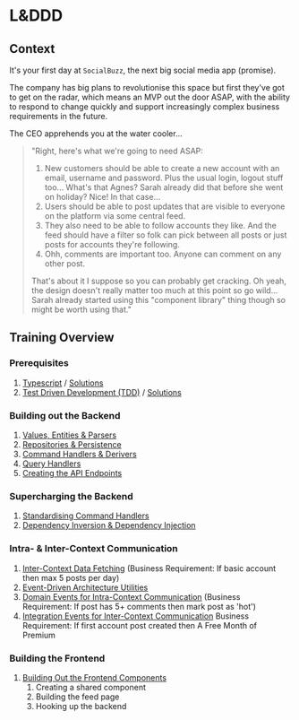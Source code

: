 # L&DDD

## Context

It's your first day at `SocialBuzz`, the next big social media app (promise).

The company has big plans to revolutionise this space but first they've got to get on the radar, which means an MVP out the door ASAP, with the ability to respond to change quickly and support increasingly complex business requirements in the future.

The CEO apprehends you at the water cooler...

> "Right, here's what we're going to need ASAP:
>
> 1. New customers should be able to create a new account with an email, username and password. Plus the usual login, logout stuff too... What's that Agnes? Sarah already did that before she went on holiday? Nice! In that case...
> 2. Users should be able to post updates that are visible to everyone on the platform via some central feed.
> 3. They also need to be able to follow accounts they like. And the feed should have a filter so folk can pick between all posts or just posts for accounts they're following.
> 4. Ohh, comments are important too. Anyone can comment on any other post.
>
> That's about it I suppose so you can probably get cracking. Oh yeah, the design doesn't really matter too much at this point so go wild... Sarah already started using this "component library" thing though so might be worth using that."

## Training Overview

### Prerequisites

1. [Typescript](https://github.com/PensionBee/l-and-ddd/tree/typescript) / [Solutions](https://github.com/PensionBee/l-and-ddd/tree/typescript-solutions)
2. [Test Driven Development (TDD)](https://github.com/PensionBee/l-and-ddd/tree/tdd) / [Solutions](https://github.com/PensionBee/l-and-ddd/tree/tdd-solutions)

### Building out the Backend

1. [Values, Entities & Parsers](https://github.com/PensionBee/l-and-ddd/tree/values-entities-and-parsers)
2. [Repositories & Persistence](https://github.com/PensionBee/l-and-ddd/tree/repositories-and-persistence)
3. [Command Handlers & Derivers](https://github.com/PensionBee/l-and-ddd/tree/command-handlers-and-derivers)
4. [Query Handlers](https://github.com/PensionBee/l-and-ddd/tree/query-handlers)
5. [Creating the API Endpoints](https://github.com/PensionBee/l-and-ddd/tree/api-endpoints)

### Supercharging the Backend

1. [Standardising Command Handlers](https://github.com/PensionBee/l-and-ddd/tree/standardising-command-handlers)
2. [Dependency Inversion & Dependency Injection](https://github.com/PensionBee/l-and-ddd/tree/dependency-inversion-injection)

### Intra- & Inter-Context Communication

1. [Inter-Context Data Fetching](https://github.com/PensionBee/l-and-ddd/tree/inter-context-data-fetching) (Business Requirement: If basic account then max 5 posts per day)
2. [Event-Driven Architecture Utilities](https://github.com/PensionBee/l-and-ddd/tree/event-driven-architecture-utils)
3. [Domain Events for Intra-Context Communication](https://github.com/PensionBee/l-and-ddd/tree/domain-events) (Business Requirement: If post has 5+ comments then mark post as 'hot')
4. [Integration Events for Inter-Context Communication](https://github.com/PensionBee/l-and-ddd/tree/integration-events)
Business Requirement: If first account post created then A Free Month of Premium

### Building the Frontend

1. [Building Out the Frontend Components](https://github.com/PensionBee/l-and-ddd/tree/building-the-frontend)
   1. Creating a shared component
   2. Building the feed page
   3. Hooking up the backend
